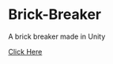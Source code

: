 # Brick-Breaker
A brick breaker made in Unity


[Click Here](https://jthecoder12.github.io/Brick-Breaker)
